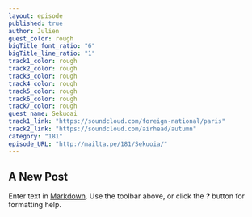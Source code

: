 ```yaml
---
layout: episode
published: true
author: Julien
guest_color: rough
bigTitle_font_ratio: "6"
bigTitle_line_ratio: "1"
track1_color: rough
track2_color: rough
track3_color: rough
track4_color: rough
track5_color: rough
track6_color: rough
track7_color: rough
guest_name: Sekuoai
track1_link: "https://soundcloud.com/foreign-national/paris"
track2_link: "https://soundcloud.com/airhead/autumn"
category: "181"
episode_URL: "http://mailta.pe/181/Sekuoia/"
---
```


## A New Post

Enter text in [Markdown](http://daringfireball.net/projects/markdown/). Use the toolbar above, or click the **?** button for formatting help.